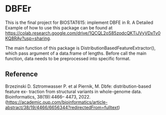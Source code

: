 # DBFEr
This is the final project for BIOSTAT615: implement DBFE in R. A Detailed Example of how to use this package can be found at https://colab.research.google.com/drive/1QCQL2oS85zodcQKTiJVyVDxTv0KQ8RAy?usp=sharing. 

The main function of this package is DistributionBasedFeatureExtractor(), which pass argument of a data.frame of lengths. Before call the main function, data needs to be preprocessed into specific format.



## Reference
Brzezinski D. Sztromwasser P. et al Piernik, M. Dbfe: distribution-based feature ex- traction from structural variants in whole-genome data. Bioinformatics, 38(19):4466– 4473, 2022. (https://academic.oup.com/bioinformatics/article-abstract/38/19/4466/6656344?redirectedFrom=fulltext)
